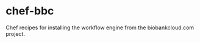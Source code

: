 chef-bbc
========

Chef recipes for installing the workflow engine from the biobankcloud.com project.
